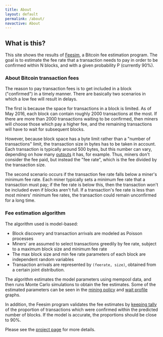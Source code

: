 ```yaml
---
title: About
layout: default
permalink: /about/
navactive: About
---
```


## What is this?

This site shows the results of [Feesim](https://github.com/bitcoinfees/feesim),
a Bitcoin fee estimation program. The goal is to estimate the fee rate that a
transaction needs to pay in order to be confirmed within N blocks, and with a
given probability P (currently 90%).

### About Bitcoin transaction fees

The reason to pay transaction fees is to get included in a block ("confirmed")
in a timely manner. There are basically two scenarios in which a low fee will
result in delays.

The first is because the space for transactions in a block is limited. As of May
2016, each block can contain roughly 2000 transactions at the most. If there are
more than 2000 transactions waiting to be confirmed, then miners will choose
those which pay a higher fee, and the remaining transactions will have to wait
for subsequent blocks.

However, because block space has a byte limit rather than a "number of
transactions" limit, the transaction size in bytes has to be taken in account.
Each transaction is typically around 500 bytes, but this number can vary,
depending on how many [outputs](https://en.bitcoin.it/wiki/Transaction) it has,
for example. Thus, miners don't consider the fee paid, but instead the "fee
rate", which is the fee divided by the transaction size.

The second scenario occurs if the transaction fee rate falls below a miner's
minimum fee rate. Each miner typically sets a minimum fee rate that a
transaction must pay; if the fee rate is below this, then the transaction won't
be included even if blocks aren't full. If a transaction's fee rate is less than
most miners' minimum fee rates, the transaction could remain unconfirmed
for a long time.

### Fee estimation algorithm

The algorithm used is model-based:

* Block discovery and transaction arrivals are modeled as Poisson processes
* Miners' are assumed to select transactions greedily by fee rate, subject to a
  maximum block size and minimum fee rate
* The max block size and min fee rate parameters of each block are independent
  random variables
* Transaction arrivals are represented by `(feerate, size)`, obtained from a
  certain joint distribution.

The algorithm estimates the model parameters using mempool data, and then runs
Monte Carlo simulations to obtain the fee estimates. Some of the estimated
parameters can be seen in the [mining policy](/misc/mining) and [wait
profile](/misc/profile) graphs.

In addition, the Feesim program validates the fee estimates by [keeping
tally](/misc/predictscores) of the proportion of transactions which were
confirmed within the predicted number of blocks. If the model is accurate, the
proportions should be close to 90%.

Please see the [project page](https://github.com/bitcoinfees/feesim) for more
details.
